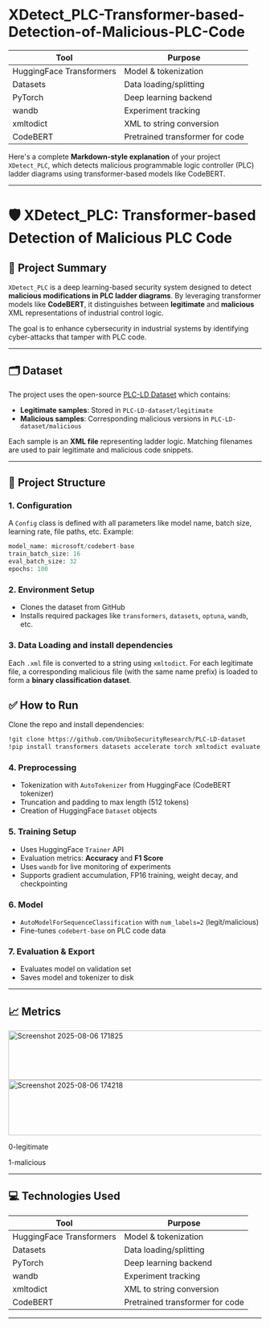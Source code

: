# XDetect_PLC-Transformer-based-Detection-of-Malicious-PLC-Code


| Tool                     | Purpose                         |
| ------------------------ | ------------------------------- |
| HuggingFace Transformers | Model & tokenization            |
| Datasets                 | Data loading/splitting          |
| PyTorch                  | Deep learning backend           |
| wandb                    | Experiment tracking             |
| xmltodict                | XML to string conversion        |
| CodeBERT                 | Pretrained transformer for code |

Here's a complete **Markdown-style explanation** of your project `XDetect_PLC`, which detects malicious programmable logic controller (PLC) ladder diagrams using transformer-based models like CodeBERT.

---

# 🛡️ XDetect\_PLC: Transformer-based Detection of Malicious PLC Code

## 📌 Project Summary

`XDetect_PLC` is a deep learning-based security system designed to detect **malicious modifications in PLC ladder diagrams**. By leveraging transformer models like **CodeBERT**, it distinguishes between **legitimate** and **malicious** XML representations of industrial control logic.

The goal is to enhance cybersecurity in industrial systems by identifying cyber-attacks that tamper with PLC code.

---

## 🗂️ Dataset

The project uses the open-source [PLC-LD Dataset](https://github.com/UniboSecurityResearch/PLC-LD-dataset) which contains:

* **Legitimate samples**: Stored in `PLC-LD-dataset/legitimate`
* **Malicious samples**: Corresponding malicious versions in `PLC-LD-dataset/malicious`

Each sample is an **XML file** representing ladder logic. Matching filenames are used to pair legitimate and malicious code snippets.

---

## 🧱 Project Structure

### 1. **Configuration**

A `Config` class is defined with all parameters like model name, batch size, learning rate, file paths, etc. Example:

```python
model_name: microsoft/codebert-base
train_batch_size: 16
eval_batch_size: 32
epochs: 100
```

### 2. **Environment Setup**

* Clones the dataset from GitHub
* Installs required packages like `transformers`, `datasets`, `optuna`, `wandb`, etc.

### 3. **Data Loading and install dependencies**

Each `.xml` file is converted to a string using `xmltodict`. For each legitimate file, a corresponding malicious file (with the same name prefix) is loaded to form a **binary classification dataset**.

## ✅ How to Run

Clone the repo and install dependencies:

   ```bash
   !git clone https://github.com/UniboSecurityResearch/PLC-LD-dataset
   !pip install transformers datasets accelerate torch xmltodict evaluate peft optuna wandb scikit-learn
   ```

### 4. **Preprocessing**

* Tokenization with `AutoTokenizer` from HuggingFace (CodeBERT tokenizer)
* Truncation and padding to max length (512 tokens)
* Creation of HuggingFace `Dataset` objects

### 5. **Training Setup**

* Uses HuggingFace `Trainer` API
* Evaluation metrics: **Accuracy** and **F1 Score**
* Uses `wandb` for live monitoring of experiments
* Supports gradient accumulation, FP16 training, weight decay, and checkpointing

### 6. **Model**

* `AutoModelForSequenceClassification` with `num_labels=2` (legit/malicious)
* Fine-tunes `codebert-base` on PLC code data

### 7. **Evaluation & Export**

* Evaluates model on validation set
* Saves model and tokenizer to disk

---

## 📈 Metrics

<img width="1053" height="98" alt="Screenshot 2025-08-06 171825" src="https://github.com/user-attachments/assets/6fe8ab2d-f87a-4780-aaa2-f27898d37f63" />
<img width="655" height="110" alt="Screenshot 2025-08-06 174218" src="https://github.com/user-attachments/assets/6ed821c6-74f6-4a6d-a13e-235181e803b6" />


0-legitimate


1-malicious


---

## 💻 Technologies Used

| Tool                     | Purpose                         |
| ------------------------ | ------------------------------- |
| HuggingFace Transformers | Model & tokenization            |
| Datasets                 | Data loading/splitting          |
| PyTorch                  | Deep learning backend           |
| wandb                    | Experiment tracking             |
| xmltodict                | XML to string conversion        |
| CodeBERT                 | Pretrained transformer for code |

---





